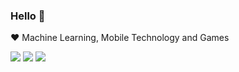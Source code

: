 ### Hello 👏

♥️ Machine Learning, Mobile Technology and Games

<img src="https://komarev.com/ghpvc/?username=RyensX&color=brightgreen&label=Views" />

<img src="https://github-readme-stats.vercel.app/api?username=RyensX&show_icons=true" />

<img src="https://github-readme-stats.vercel.app/api/top-langs?username=RyensX&hide_border=true&title_color=000&layout=compact" />
